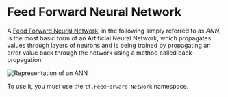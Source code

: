 # Feed Forward Neural Network

A [Feed Forward Neural Network](https://en.wikipedia.org/wiki/Artificial_neural_network), in the following simply referred to as _ANN_, is the most basic form of an Artificial Neural Network, which propagates values through layers of neurons and is being trained by propagating an error value back through the network using a method called back-propagation.

![Representation of an ANN](https://commons.wikimedia.org/wiki/File:Colored_neural_network.svg#/media/File:Colored_neural_network.svg)

To use it, you must use the `tf.FeedForward.Network` namespace.